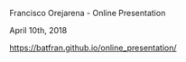 Francisco Orejarena - Online Presentation

April 10th, 2018

https://batfran.github.io/online_presentation/